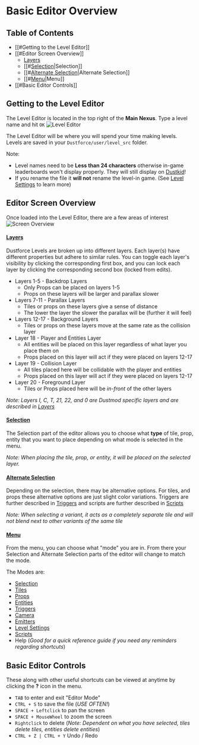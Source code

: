 
# Basic Editor Overview #

## Table of Contents ##
- [[#Getting to the Level Editor]]
- [[#Editor Screen Overview]]
	- [Layers](#Layers)
	- [[#<u>Selection</u>|Selection]]
	- [[#<u>Alternate Selection</u>|Alternate Selection]]
	- [[#<u>Menu</u>|Menu]]
- [[#Basic Editor Controls]]
## Getting to the Level Editor ##
The Level Editor is located in the top right of the **Main Nexus**. Type a level name and hit `OK`
![Level Editor](../../Resources/Videos/Level_Editor_Open.webp)

The Level Editor will be where you will spend your time making levels. Levels are saved in your `Dustforce/user/level_src` folder.  

Note:
- Level names need to be **Less than 24 characters** otherwise in-game leaderboards won't display properly. They will still display on [Dustkid](https://www.dustkid.com)!
- If you rename the file it **will not** rename the level-in game. (See [Level Settings](Level%20Settings.md) to learn more)
## Editor Screen Overview ##
Once loaded into the Level Editor, there are a few areas of interest
![Screen Overview](../../Resources/Images/Editor_Overview.png)
#### <u>Layers</u> ####
Dustforce Levels are broken up into different layers. Each layer(s) have different properties but adhere to similar rules. You can toggle each layer's visibility by clicking the corresponding first box, and you can lock each layer by clicking the corresponding second box (locked from edits).

- Layers 1-5 - Backdrop Layers
	- Only Props can be placed on layers 1-5
	- Props on these layers will be larger and parallax slower
- Layers 7-11 - Parallax Layers
	- Tiles or props on these layers give a sense of distance
	- The lower the layer the slower the parallax will be (further it will feel)
- Layers 12-17 - Background Layers
	- Tiles or props on these layers move at the same rate as the collision layer
- Layer 18 - Player and Entities Layer
	- All entities will be placed on this layer regardless of what layer you place them on
	- Props placed on this layer will act if they were placed on layers 12-17
- Layer 19 - Collision Layer
	- All tiles placed here will be collidable with the player and entities
	- Props placed on this layer will act if they were placed on layers 12-17
- Layer 20 - Foreground Layer
	- Tiles or Props placed here will be *in-front* of the other layers

*Note: Layers I, C, T, 21, 22, and 0 are Dustmod specific layers and are described in [Layers](Layers.md)*

#### <u>Selection</u> ####
The Selection part of the editor allows you to choose what **type** of tile, prop, entity that you want to place depending on what mode is selected in the menu. 

*Note: When placing the tile, prop, or entity, it will be placed on the selected layer.*

#### <u>Alternate Selection</u> ####
Depending on the selection, there may be alternative options. For tiles, and props these alternative options are just slight color variations. Triggers are further described in [Triggers](Triggers.md) and scripts are further described in [Scripts](Scripts.md)

*Note: When selecting a variant, it acts as a completely separate tile and will not blend next to other variants of the same tile*

#### <u>Menu</u> ####
From the menu, you can choose what "mode" you are in. From there your Selection and Alternate Selection parts of the editor will change to match the mode.

The Modes are:
- [Selection](Selection.md)
- [Tiles](Tiles.md)
- [Props](Props.md)
- [Entities](Entities.md)
- [Triggers](Triggers.md)
- [Camera](Camera.md)
- [Emitters](Emitters.md)
- [Level Settings](Level%20Settings.md)
- [Scripts](Scripts.md)
- Help (*Good for a quick reference guide if you need any reminders regarding shortcuts*) 

## Basic Editor Controls ##
These along with other useful shortcuts can be viewed at anytime by clicking the **?** icon in the menu.
- `TAB` to enter and exit "Editor Mode"
- `CTRL + S` to save the file (*USE OFTEN!*)
- `SPACE + Leftclick` to pan the screen
- `SPACE + MouseWheel` to zoom the screen
- `Rightclick` to delete  (*Note: Dependent on what you have selected, tiles delete tiles, entities delete entities*)
- `CTRL + Z | CTRL + Y` Undo / Redo


